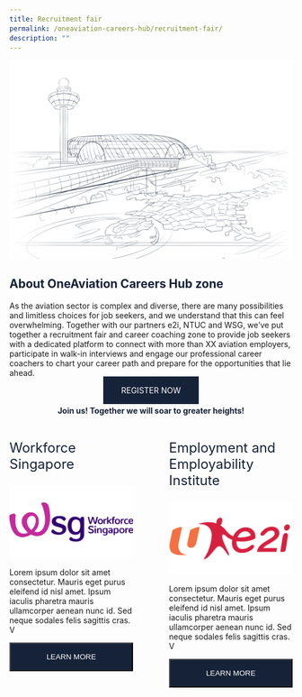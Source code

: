 ```yaml
---
title: Recruitment fair
permalink: /oneaviation-careers-hub/recruitment-fair/
description: ""
---
```

<div>
	<img src="/images/imgheroneaviation.png" alt="hero">
<h2 style="color: #152238">About OneAviation Careers Hub zone&nbsp;</h2>
<p>As the aviation sector is complex and diverse, there are many possibilities and limitless choices for job seekers, and we understand that this can feel overwhelming. Together with our partners e2i, NTUC and WSG, we’ve put together a recruitment fair and career coaching zone to provide job seekers with a dedicated platform to connect with more than XX aviation employers, participate in walk-in interviews and engage our professional career coachers to chart your career path and prepare for the opportunities that lie ahead. </p>
	<center>    <a style="padding: 1rem; padding-left: 2rem; padding-right: 2rem; background: #152238; color: white;border-radius: 0; text-decoration:none" href="https://google.com">REGISTER NOW</a></center>

<h4 style="color: #152238; text-align: center">Join us! Together we will soar to greater heights!</h4>

<div style="display: flex; flex-direction: row;">
	<div style="flex: 50%; padding-right: 2rem;">
		<p style="color: #152238; font-size: 1.5rem;">Workforce Singapore</p>
			<img src="/images/wsgimg.png" alt="hero">
		<p>Lorem ipsum dolor sit amet consectetur. Mauris eget purus eleifend id nisl amet. Ipsum iaculis pharetra mauris ullamcorper aenean nunc id. Sed neque sodales felis sagittis cras. V</p>
		<button style="padding: 1rem; padding-left: 2rem; padding-right: 2rem; background: #152238; color: white; border-radius: 0; width: 100%">LEARN MORE
	</button></div>
	<div style="flex: 50%; padding-left: 2rem;">
			<p style="color: #152238; font-size: 1.5rem;">Employment and Employability Institute</p>
				<img src="/images/e2iimg.png" alt="hero">
				<p>Lorem ipsum dolor sit amet consectetur. Mauris eget purus eleifend id nisl amet. Ipsum iaculis pharetra mauris ullamcorper aenean nunc id. Sed neque sodales felis sagittis cras. V</p>
			<button style="padding: 1rem; padding-left: 2rem; padding-right: 2rem; background: #152238; color: white; border-radius: 0; width: 100%">LEARN MORE
	</button></div>
	</div>

</div>